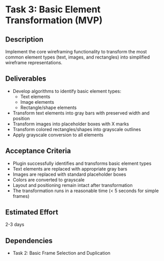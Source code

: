 # Task 3: Basic Element Transformation (MVP)

## Description
Implement the core wireframing functionality to transform the most common element types (text, images, and rectangles) into simplified wireframe representations.

## Deliverables
- Develop algorithms to identify basic element types:
  - Text elements
  - Image elements
  - Rectangle/shape elements
- Transform text elements into gray bars with preserved width and position
- Transform images into placeholder boxes with X marks
- Transform colored rectangles/shapes into grayscale outlines
- Apply grayscale conversion to all elements

## Acceptance Criteria
- Plugin successfully identifies and transforms basic element types
- Text elements are replaced with appropriate gray bars
- Images are replaced with standard placeholder boxes
- Colors are converted to grayscale
- Layout and positioning remain intact after transformation
- The transformation runs in a reasonable time (< 5 seconds for simple frames)

## Estimated Effort
2-3 days

## Dependencies
- Task 2: Basic Frame Selection and Duplication